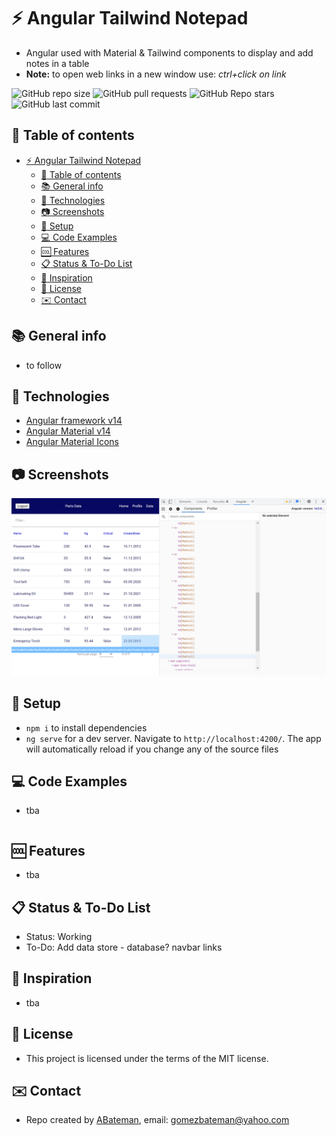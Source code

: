 # :zap: Angular Tailwind Notepad

* Angular used with Material & Tailwind components to display and add notes in a table
* **Note:** to open web links in a new window use: _ctrl+click on link_

![GitHub repo size](https://img.shields.io/github/repo-size/AndrewJBateman/angular-tailwind-notepad?style=plastic)
![GitHub pull requests](https://img.shields.io/github/issues-pr/AndrewJBateman/angular-tailwind-notepad?style=plastic)
![GitHub Repo stars](https://img.shields.io/github/stars/AndrewJBateman/angular-tailwind-notepad?style=plastic)
![GitHub last commit](https://img.shields.io/github/last-commit/AndrewJBateman/angular-tailwind-notepad?style=plastic)

## :page_facing_up: Table of contents

* [:zap: Angular Tailwind Notepad](#zap-angular-tailwind-notepad)
  * [:page_facing_up: Table of contents](#page_facing_up-table-of-contents)
  * [:books: General info](#books-general-info)
  * [:signal_strength: Technologies](#signal_strength-technologies)
  * [:camera: Screenshots](#camera-screenshots)
  * [:floppy_disk: Setup](#floppy_disk-setup)
  * [:computer: Code Examples](#computer-code-examples)
  * [:cool: Features](#cool-features)
  * [:clipboard: Status & To-Do List](#clipboard-status--to-do-list)
  * [:clap: Inspiration](#clap-inspiration)
  * [:file_folder: License](#file_folder-license)
  * [:envelope: Contact](#envelope-contact)

## :books: General info

* to follow

## :signal_strength: Technologies

* [Angular framework v14](https://angular.io/)
* [Angular Material v14](https://material.angular.io/)
* [Angular Material Icons](https://material.io/resources/icons/?style=baseline)

## :camera: Screenshots

![Example screenshot](./imgs/list.png)

## :floppy_disk: Setup

* `npm i` to install dependencies
* `ng serve` for a dev server. Navigate to `http://localhost:4200/`. The app will automatically reload if you change any of the source files

## :computer: Code Examples

* tba

```typescript

```

## :cool: Features

* tba

## :clipboard: Status & To-Do List

* Status: Working
* To-Do: Add data store - database? navbar links

## :clap: Inspiration

* tba

## :file_folder: License

* This project is licensed under the terms of the MIT license.

## :envelope: Contact

* Repo created by [ABateman](https://github.com/AndrewJBateman), email: gomezbateman@yahoo.com
